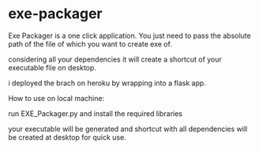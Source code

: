 # exe-packager

Exe Packager is a one click application.
You just need to pass the absolute path of the file of which you want to create exe of.

considering all your dependencies it will create a shortcut of your executable file on desktop.

i deployed the brach on heroku by wrapping into a flask app.

How to use on local machine:

run EXE_Packager.py and install the required libraries

your executable will be generated and shortcut with all dependencies will be created at desktop for quick use.
